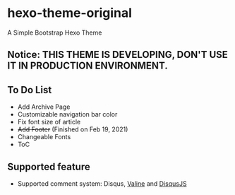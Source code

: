 # hexo-theme-original
A Simple Bootstrap Hexo Theme

## Notice: THIS THEME IS DEVELOPING, DON'T USE IT IN PRODUCTION ENVIRONMENT.

## To Do List
+ Add Archive Page
+ Customizable navigation bar color 
+ Fix font size of article
+ ~~Add Footer~~ (Finished on Feb 19, 2021)
+ Changeable Fonts
+ ToC



## Supported feature
+ Supported comment system: Disqus, [Valine](https://github.com/xCss/Valine) and [DisqusJS](https://github.com/SukkaW/DisqusJS)